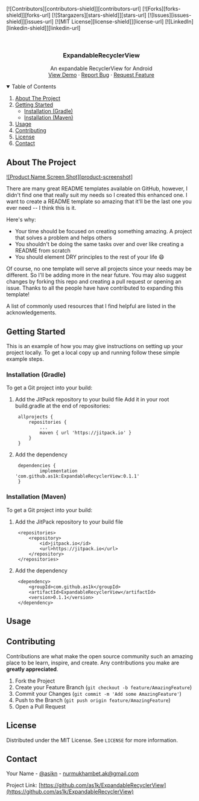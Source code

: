 [![Contributors][contributors-shield]][contributors-url]
[![Forks][forks-shield]][forks-url]
[![Stargazers][stars-shield]][stars-url]
[![Issues][issues-shield]][issues-url]
[![MIT License][license-shield]][license-url]
[![LinkedIn][linkedin-shield]][linkedin-url]



<!-- PROJECT INFO -->
<br />
<p align="center">

  <h3 align="center">ExpandableRecyclerView</h3>

  <p align="center">
    An expandable RecyclerView for Android
    <!-- <br />
    <a href="https://github.com/othneildrew/Best-README-Template"><strong>Explore the docs »</strong></a>
    <br /> -->
    <br /> 
    <a href="https://github.com/as1k/ExpandableRecyclerView/tree/main/app">View Demo</a>
    ·
    <a href="https://github.com/as1k/ExpandableRecyclerView/issues">Report Bug</a>
    ·
    <a href="https://github.com/as1k/ExpandableRecyclerView/issues">Request Feature</a>
  </p>
</p>



<!-- TABLE OF CONTENTS -->
<details open="open">
  <summary>Table of Contents</summary>
  <ol>
    <li>
      <a href="#about-the-project">About The Project</a>
    </li>
    <li>
      <a href="#getting-started">Getting Started</a>
      <ul>
        <li><a href="#installation_gradle">Installation (Gradle)</a></li>
      </ul>
      <ul>
       <li><a href="#installation_maven">Installation (Maven)</a></li>
      </ul>
    </li>
    <li><a href="#usage">Usage</a></li>
    <li><a href="#contributing">Contributing</a></li>
    <li><a href="#license">License</a></li>
    <li><a href="#contact">Contact</a></li>
  </ol>
</details>



<!-- ABOUT THE PROJECT -->
## About The Project

[![Product Name Screen Shot][product-screenshot]](https://example.com)

There are many great README templates available on GitHub, however, I didn't find one that really suit my needs so I created this enhanced one. I want to create a README template so amazing that it'll be the last one you ever need -- I think this is it.

Here's why:
* Your time should be focused on creating something amazing. A project that solves a problem and helps others
* You shouldn't be doing the same tasks over and over like creating a README from scratch
* You should element DRY principles to the rest of your life :smile:

Of course, no one template will serve all projects since your needs may be different. So I'll be adding more in the near future. You may also suggest changes by forking this repo and creating a pull request or opening an issue. Thanks to all the people have have contributed to expanding this template!

A list of commonly used resources that I find helpful are listed in the acknowledgements.



<!-- GETTING STARTED -->
## Getting Started

This is an example of how you may give instructions on setting up your project locally.
To get a local copy up and running follow these simple example steps.

### Installation (Gradle)

To get a Git project into your build:

1. Add the JitPack repository to your build file
   Add it in your root build.gradle at the end of repositories:
   ```	
	allprojects {
		repositories {
			...
			maven { url 'https://jitpack.io' }
		}
	}
   ```
2. Add the dependency
   ```	
	dependencies {
	        implementation 'com.github.as1k:ExpandableRecyclerView:0.1.1'
	}
   ```
   

### Installation (Maven)

To get a Git project into your build:

1. Add the JitPack repository to your build file
   ```		
	<repositories>
		<repository>
		    <id>jitpack.io</id>
		    <url>https://jitpack.io</url>
		</repository>
	</repositories>
   ```
2. Add the dependency
   ```	
	<dependency>
	    <groupId>com.github.as1k</groupId>
	    <artifactId>ExpandableRecyclerView</artifactId>
	    <version>0.1.1</version>
	</dependency>
   ```


<!-- USAGE EXAMPLES -->
## Usage

<!--Use this space to show useful examples of how a project can be used. Additional screenshots, code examples and demos work well in this space. You may also link to more resources. -->

<!-- _For more examples, please refer to the [Documentation](https://example.com)_ -->


<!-- CONTRIBUTING -->
## Contributing

Contributions are what make the open source community such an amazing place to be learn, inspire, and create. Any contributions you make are **greatly appreciated**.

1. Fork the Project
2. Create your Feature Branch (`git checkout -b feature/AmazingFeature`)
3. Commit your Changes (`git commit -m 'Add some AmazingFeature'`)
4. Push to the Branch (`git push origin feature/AmazingFeature`)
5. Open a Pull Request



<!-- LICENSE -->
## License

Distributed under the MIT License. See `LICENSE` for more information.



<!-- CONTACT -->
## Contact

Your Name - [@asikn](https://t.me/asikn) - nurmukhambet.ak@gmail.com

Project Link: [https://github.com/as1k/ExpandableRecyclerView](https://github.com/as1k/ExpandableRecyclerView)

 

